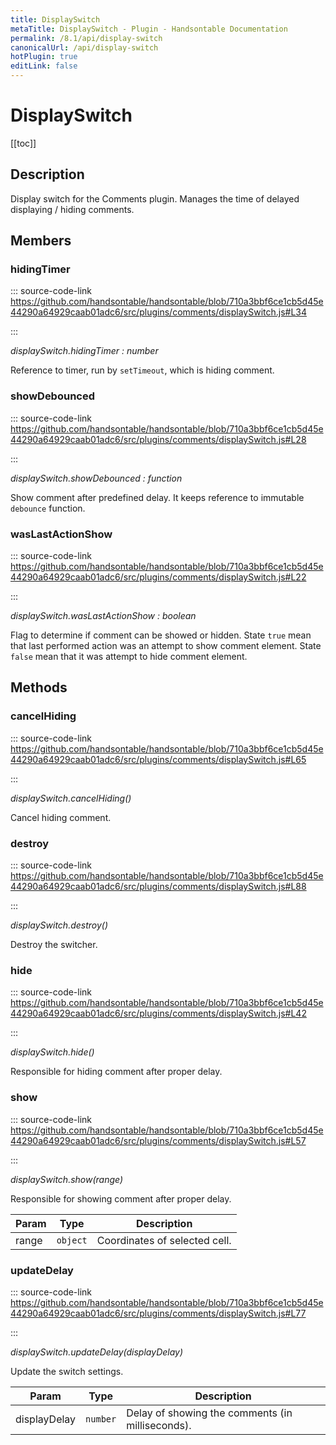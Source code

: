 ```yaml
---
title: DisplaySwitch
metaTitle: DisplaySwitch - Plugin - Handsontable Documentation
permalink: /8.1/api/display-switch
canonicalUrl: /api/display-switch
hotPlugin: true
editLink: false
---
```


# DisplaySwitch

[[toc]]

## Description

Display switch for the Comments plugin. Manages the time of delayed displaying / hiding comments.


## Members

### hidingTimer
  
::: source-code-link https://github.com/handsontable/handsontable/blob/710a3bbf6ce1cb5d45e44290a64929caab01adc6/src/plugins/comments/displaySwitch.js#L34

:::

_displaySwitch.hidingTimer : number_

Reference to timer, run by `setTimeout`, which is hiding comment.



### showDebounced
  
::: source-code-link https://github.com/handsontable/handsontable/blob/710a3bbf6ce1cb5d45e44290a64929caab01adc6/src/plugins/comments/displaySwitch.js#L28

:::

_displaySwitch.showDebounced : function_

Show comment after predefined delay. It keeps reference to immutable `debounce` function.



### wasLastActionShow
  
::: source-code-link https://github.com/handsontable/handsontable/blob/710a3bbf6ce1cb5d45e44290a64929caab01adc6/src/plugins/comments/displaySwitch.js#L22

:::

_displaySwitch.wasLastActionShow : boolean_

Flag to determine if comment can be showed or hidden. State `true` mean that last performed action
was an attempt to show comment element. State `false` mean that it was attempt to hide comment element.


## Methods

### cancelHiding
  
::: source-code-link https://github.com/handsontable/handsontable/blob/710a3bbf6ce1cb5d45e44290a64929caab01adc6/src/plugins/comments/displaySwitch.js#L65

:::

_displaySwitch.cancelHiding()_

Cancel hiding comment.



### destroy
  
::: source-code-link https://github.com/handsontable/handsontable/blob/710a3bbf6ce1cb5d45e44290a64929caab01adc6/src/plugins/comments/displaySwitch.js#L88

:::

_displaySwitch.destroy()_

Destroy the switcher.



### hide
  
::: source-code-link https://github.com/handsontable/handsontable/blob/710a3bbf6ce1cb5d45e44290a64929caab01adc6/src/plugins/comments/displaySwitch.js#L42

:::

_displaySwitch.hide()_

Responsible for hiding comment after proper delay.



### show
  
::: source-code-link https://github.com/handsontable/handsontable/blob/710a3bbf6ce1cb5d45e44290a64929caab01adc6/src/plugins/comments/displaySwitch.js#L57

:::

_displaySwitch.show(range)_

Responsible for showing comment after proper delay.


| Param | Type | Description |
| --- | --- | --- |
| range | `object` | Coordinates of selected cell. |



### updateDelay
  
::: source-code-link https://github.com/handsontable/handsontable/blob/710a3bbf6ce1cb5d45e44290a64929caab01adc6/src/plugins/comments/displaySwitch.js#L77

:::

_displaySwitch.updateDelay(displayDelay)_

Update the switch settings.


| Param | Type | Description |
| --- | --- | --- |
| displayDelay | `number` | Delay of showing the comments (in milliseconds). |


